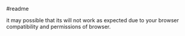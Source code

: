 #readme 

it may possible that its will not work as expected due to your browser compatibility and permissions of browser. 
